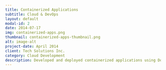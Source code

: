 ```yaml
---
title: Containerized Applications
subtitle: Cloud & DevOps
layout: default
modal-id: 2
date: 2014-07-17
img: containerized-apps.png
thumbnail: containerized-apps-thumbnail.png
alt: image-alt
project-date: April 2014
client: Tech Solutions Inc.
category: Cloud Development
description: Developed and deployed containerized applications using Docker and Kubernetes, ensuring seamless portability across different platforms and operating systems. These applications are remotely accessible in the cloud, providing high availability and scalability. Leveraged cloud services to enhance performance and manageability.
---
```


